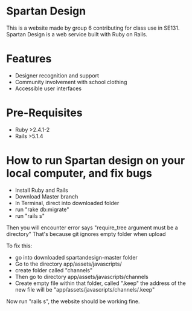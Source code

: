 # Spartan Design
This is a website made by group 6 contributing for class use in SE131. Spartan Design is a web service built with Ruby on Rails.

# Features
* Designer recognition and support
* Community involvement with school clothing
* Accessible user interfaces

# Pre-Requisites
* Ruby >2.4.1-2
* Rails >5.1.4

# How to run Spartan design on your local computer, and fix bugs
- Install Ruby and Rails
- Download Master branch
- In Terminal, direct into downloaded folder
- run "rake db:migrate"
- run "rails s"

Then you will encounter error says "require_tree argument must be a directory” 
That's because git ignores empty folder when upload

To fix this:
- go into downloaded spartandesign-master folder
- Go to the directory app/assets/javascripts/
- create folder called "channels"
- Then go to directory app/assets/javascripts/channels
- Create empty file within that folder, called ".keep"
the address of the new file will be "app/assets/javascripts/channels/.keep"

Now run "rails s",
the website should be working fine. 
